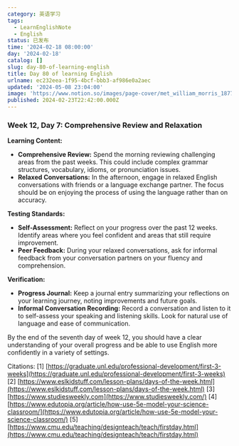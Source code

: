 ```yaml
---
category: 英语学习
tags:
  - LearnEnglishNote
  - English
status: 已发布
time: '2024-02-18 08:00:00'
day: '2024-02-18'
catalog: []
slug: day-80-of-learning-english
title: Day 80 of learning English
urlname: ec232eea-1f95-4bcf-bbb3-af986e0a2aec
updated: '2024-05-08 23:04:00'
image: 'https://www.notion.so/images/page-cover/met_william_morris_1877_willow.jpg'
published: 2024-02-23T22:42:00.000Z
---
```


### Week 12, Day 7: Comprehensive Review and Relaxation


**Learning Content:**

- **Comprehensive Review:** Spend the morning reviewing challenging areas from the past weeks. This could include complex grammar structures, vocabulary, idioms, or pronunciation issues.
- **Relaxed Conversations:** In the afternoon, engage in relaxed English conversations with friends or a language exchange partner. The focus should be on enjoying the process of using the language rather than on accuracy.

**Testing Standards:**

- **Self-Assessment:** Reflect on your progress over the past 12 weeks. Identify areas where you feel confident and areas that still require improvement.
- **Peer Feedback:** During your relaxed conversations, ask for informal feedback from your conversation partners on your fluency and comprehension.

**Verification:**

- **Progress Journal:** Keep a journal entry summarizing your reflections on your learning journey, noting improvements and future goals.
- **Informal Conversation Recording:** Record a conversation and listen to it to self-assess your speaking and listening skills. Look for natural use of language and ease of communication.

By the end of the seventh day of week 12, you should have a clear understanding of your overall progress and be able to use English more confidently in a variety of settings.


Citations:
[1] [https://graduate.unl.edu/professional-development/first-3-weeks](https://graduate.unl.edu/professional-development/first-3-weeks)
[2] [https://www.eslkidstuff.com/lesson-plans/days-of-the-week.html](https://www.eslkidstuff.com/lesson-plans/days-of-the-week.html)
[3] [https://www.studiesweekly.com](https://www.studiesweekly.com/)
[4] [https://www.edutopia.org/article/how-use-5e-model-your-science-classroom/](https://www.edutopia.org/article/how-use-5e-model-your-science-classroom/)
[5] [https://www.cmu.edu/teaching/designteach/teach/firstday.html](https://www.cmu.edu/teaching/designteach/teach/firstday.html)

